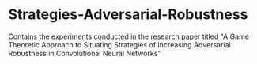# Strategies-Adversarial-Robustness
Contains the experiments conducted in the research paper titled "A Game Theoretic Approach to Situating Strategies of Increasing Adversarial Robustness in Convolutional Neural Networks"
